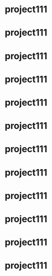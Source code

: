 # project111
# project111
# project111
# project111
# project111
# project111
# project111
# project111
# project111
# project111
# project111
# project111
